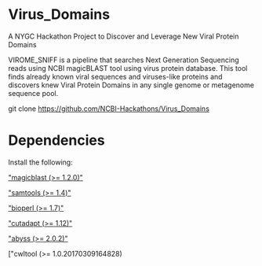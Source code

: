 # Virus_Domains
A NYGC Hackathon Project to Discover and Leverage New Viral Protein Domains

VIROME_SNIFF is a pipeline that searches Next Generation Sequencing reads using NCBI magicBLAST tool using virus protein database. 
This tool finds already known viral sequences and viruses-like proteins and discovers knew Viral Protein Domains in any single genome or metagenome sequence pool. 



git clone https://github.com/NCBI-Hackathons/Virus_Domains


# Dependencies

Install the following:

["magicblast (>= 1.2.0)"](https://ftp.ncbi.nlm.nih.gov/blast/executables/magicblast/LATEST)  

["samtools (>= 1.4)"](http://samtools.sourceforge.net/)

["bioperl (>= 1.7)"](http://search.cpan.org/~cjfields/BioPerl-1.007001/BioPerl.pm)

["cutadapt (>= 1.12)"](http://cutadapt.readthedocs.io/en/stable/installation.html)

["abyss (>= 2.0.2)"](https://github.com/bcgsc/abyss)



["cwltool (>= 1.0.20170309164828)









